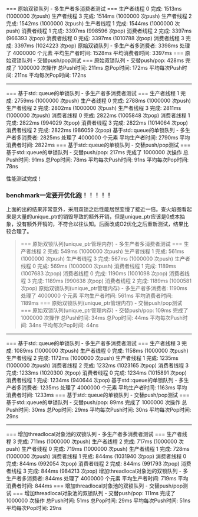 === 原始双锁队列 - 多生产者多消费者测试 ===
生产者线程 0 完成: 1513ms (1000000 次push)
生产者线程 3 完成: 1514ms (1000000 次push)
生产者线程 2 完成: 1542ms (1000000 次push)
生产者线程 1 完成: 1544ms (1000000 次push)
消费者线程 1 完成: 3397ms (998596 次pop)
消费者线程 2 完成: 3397ms (966393 次pop)
消费者线程 0 完成: 3397ms (1010788 次pop)
消费者线程 3 完成: 3397ms (1024223 次pop)
原始双锁队列 - 多生产者多消费者: 3398ms 处理了 4000000 个元素
平均生产者时间: 1528ms
平均消费者时间: 3397ms
=== 原始双锁队列 - 交替push/pop测试 ===
原始双锁队列 - 交替push/pop: 428ms 完成了 1000000 次操作
总Push时间: 211ms
总Pop时间: 172ms
平均每次Push时间: 211ns
平均每次Pop时间: 172ns

------------------------

=== 基于std::queue的单锁队列 - 多生产者多消费者测试 ===
生产者线程 1 完成: 2759ms (1000000 次push)
生产者线程 0 完成: 2788ms (1000000 次push)
生产者线程 2 完成: 2802ms (1000000 次push)
生产者线程 3 完成: 2811ms (1000000 次push)
消费者线程 0 完成: 2822ms (1005848 次pop)
消费者线程 1 完成: 2822ms (994029 次pop)
消费者线程 3 完成: 2822ms (1014064 次pop)
消费者线程 2 完成: 2822ms (986059 次pop)
基于std::queue的单锁队列 - 多生产者多消费者: 2825ms 处理了 4000000 个元素
平均生产者时间: 2790ms
平均消费者时间: 2822ms
=== 基于std::queue的单锁队列 - 交替push/pop测试 ===
基于std::queue的单锁队列 - 交替push/pop: 217ms 完成了 1000000 次操作
总Push时间: 91ms
总Pop时间: 78ms
平均每次Push时间: 91ns
平均每次Pop时间: 78ns

性能测试完成！

### benchmark一定要开优化跑！！！！！

上面的出的结果非常意外，采用双锁之后性能居然变慢了接近一倍。查火焰图看起来是大量的unique_ptr的销毁导致的额外开销，但是unique_ptr应该是0成本抽象，没有额外开销的，不符合以往认知。后面改成O2优化之后重新测试，结果比较合理了。


> === 原始双锁队列(unique_ptr管理内存) - 多生产者多消费者测试 ===
生产者线程 2 完成: 549ms (1000000 次push)
生产者线程 1 完成: 561ms (1000000 次push)
生产者线程 3 完成: 567ms (1000000 次push)
生产者线程 0 完成: 569ms (1000000 次push)
消费者线程 1 完成: 1189ms (1007683 次pop)
消费者线程 0 完成: 1190ms (1001098 次pop)
消费者线程 3 完成: 1189ms (990638 次pop)
消费者线程 2 完成: 1189ms (1000581 次pop)
原始双锁队列(unique_ptr管理内存) - 多生产者多消费者: 1190ms 处理了 4000000 个元素
平均生产者时间: 561ms
平均消费者时间: 1189ms
=== 原始双锁队列(unique_ptr管理内存) - 交替push/pop测试 ===
原始双锁队列(unique_ptr管理内存) - 交替push/pop: 109ms 完成了 1000000 次操作
总Push时间: 34ms
总Pop时间: 44ms
平均每次Push时间: 34ns
平均每次Pop时间: 44ns

------------------------

=== 基于std::queue的单锁队列 - 多生产者多消费者测试 ===
生产者线程 3 完成: 1089ms (1000000 次push)
生产者线程 0 完成: 1158ms (1000000 次push)
生产者线程 2 完成: 1172ms (1000000 次push)
生产者线程 1 完成: 1235ms (1000000 次push)
消费者线程 2 完成: 1232ms (1023165 次pop)
消费者线程 3 完成: 1233ms (1020300 次pop)
消费者线程 0 完成: 1234ms (1015891 次pop)
消费者线程 1 完成: 1234ms (940644 次pop)
基于std::queue的单锁队列 - 多生产者多消费者: 1235ms 处理了 4000000 个元素
平均生产者时间: 1163ms
平均消费者时间: 1233ms
=== 基于std::queue的单锁队列 - 交替push/pop测试 ===
基于std::queue的单锁队列 - 交替push/pop: 89ms 完成了 1000000 次操作
总Push时间: 30ms
总Pop时间: 29ms
平均每次Push时间: 30ns
平均每次Pop时间: 29ns

-----------------------------

=== 增加threadlocal对象池的双锁队列 - 多生产者多消费者测试 ===
生产者线程 3 完成: 711ms (1000000 次push)
生产者线程 2 完成: 717ms (1000000 次push)
生产者线程 0 完成: 719ms (1000000 次push)
生产者线程 1 完成: 728ms (1000000 次push)
消费者线程 1 完成: 844ms (1031940 次pop)
消费者线程 0 完成: 844ms (992054 次pop)
消费者线程 2 完成: 844ms (991793 次pop)
消费者线程 3 完成: 844ms (984213 次pop)
增加threadlocal对象池的双锁队列 - 多生产者多消费者: 844ms 处理了 4000000 个元素
平均生产者时间: 719ms
平均消费者时间: 844ms
=== 增加threadlocal对象池的双锁队列 - 交替push/pop测试 ===
增加threadlocal对象池的双锁队列 - 交替push/pop: 111ms 完成了 1000000 次操作
总Push时间: 51ms
总Pop时间: 29ms
平均每次Push时间: 51ns
平均每次Pop时间: 29ns